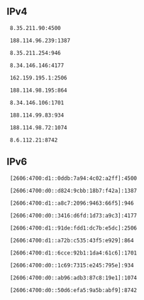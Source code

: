 ## IPv4
```
 8.35.211.90:4500
```
```
 188.114.96.239:1387
```
```
 8.35.211.254:946
```
```
 8.34.146.146:4177
```
```
 162.159.195.1:2506
```
```
 188.114.98.195:864
```
```
 8.34.146.106:1701
```
```
 188.114.99.83:934
```
```
 188.114.98.72:1074
```
```
 8.6.112.21:8742
```

## IPv6
```
 [2606:4700:d1::0ddb:7a94:4c02:a2ff]:4500
```
```
 [2606:4700:d0::d824:9cbb:18b7:f42a]:1387
```
```
 [2606:4700:d1::a8c7:2096:9463:66f5]:946
```
```
 [2606:4700:d0::3416:d6fd:1d73:a9c3]:4177
```
```
 [2606:4700:d1::91de:fdd1:dc7b:e5dc]:2506
```
```
 [2606:4700:d1::a72b:c535:43f5:e929]:864
```
```
 [2606:4700:d1::6cce:92b1:1da4:61c6]:1701
```
```
 [2606:4700:d0::1c69:7315:e245:795e]:934
```
```
 [2606:4700:d0::ab96:adb3:87c8:19e1]:1074
```
```
 [2606:4700:d0::50d6:efa5:9a5b:abf9]:8742
```
